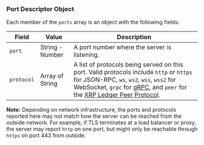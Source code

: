 ### Port Descriptor Object
<!-- This nested object definition is identical across server_state and server_info -->

Each member of the `ports` array is an object with the following fields:

| Field      | Value           | Description |
|------------|-----------------|-------------|
| `port`     | String - Number | A port number where the server is listening. |
| `protocol` | Array of String | A list of protocols being served on this port. Valid protocols include `http` or `https` for JSON-RPC, `ws`, `ws2`, `wss`, `wss2` for WebSocket, `grpc` for [gRPC](../infrastructure/configuration/configure-grpc.md), and `peer` for the [XRP Ledger Peer Protocol](../concepts/networks-and-servers/peer-protocol.md). |

**Note:** Depending on network infrastructure, the ports and protocols reported here may not match how the server can be reached from the outside network. For example, if TLS terminates at a load balancer or proxy, the server may report `http` on one port, but might only be reachable through `https` on port 443 from outside.
